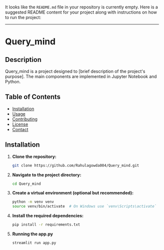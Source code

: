 It looks like the `README.md` file in your repository is currently empty. Here is a suggested README content for your project along with instructions on how to run the project:

---

# Query_mind

## Description
Query_mind is a project designed to [brief description of the project's purpose]. The main components are implemented in Jupyter Notebook and Python.

## Table of Contents
- [Installation](#installation)
- [Usage](#usage)
- [Contributing](#contributing)
- [License](#license)
- [Contact](#contact)

## Installation

1. **Clone the repository:**
   ```sh
   git clone https://github.com/Rahulagowda004/Query_mind.git
   ```
2. **Navigate to the project directory:**
   ```sh
   cd Query_mind
   ```
3. **Create a virtual environment (optional but recommended):**
   ```sh
   python -m venv venv
   source venv/bin/activate  # On Windows use `venv\Scripts\activate`
   ```
4. **Install the required dependencies:**
   ```sh
   pip install -r requirements.txt
   ```
5. **Running the app.py**
   ```sh
   streamlit run app.py
   ```
